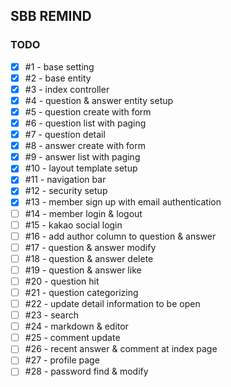 ## SBB REMIND
### TODO
- [x] #1 - base setting
- [x] #2 - base entity
- [x] #3 - index controller
- [x] #4 - question & answer entity setup
- [x] #5 - question create with form
- [x] #6 - question list with paging
- [x] #7 - question detail
- [x] #8 - answer create with form
- [x] #9 - answer list with paging
- [x] #10 - layout template setup
- [x] #11 - navigation bar
- [x] #12 - security setup
- [x] #13 - member sign up with email authentication
- [ ] #14 - member login & logout
- [ ] #15 - kakao social login
- [ ] #16 - add author column to question & answer
- [ ] #17 - question & answer modify
- [ ] #18 - question & answer delete
- [ ] #19 - question & answer like
- [ ] #20 - question hit
- [ ] #21 - question categorizing
- [ ] #22 - update detail information to be open
- [ ] #23 - search
- [ ] #24 - markdown & editor
- [ ] #25 - comment update
- [ ] #26 - recent answer & comment at index page
- [ ] #27 - profile page
- [ ] #28 - password find & modify
